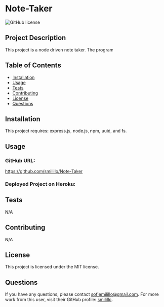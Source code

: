 # Note-Taker

![GitHub license](https://img.shields.io/badge/license-MIT-blue.svg)

## Project Description 
This project is a node driven note taker. The program 
  
## Table of Contents
- [Installation](#installation)
- [Usage](#usage)
- [Tests](#tests)
- [Contributing](#contributing)
- [License](#license)
- [Questions](#questions)

## Installation
This project requires: express.js, node.js, npm, uuid, and fs.

## Usage 


### GitHub URL:
https://github.com/smilillo/Note-Taker

### Deployed Project on Heroku:


## Tests
N/A

## Contributing
N/A 
  
## License
This project is licensed under the MIT license.
 
## Questions
If you have any questions, please contact sofiemilillo@gmail.com. For more work from this user, visit their GitHub profile: [smilillo](https://github.com/smilillo).